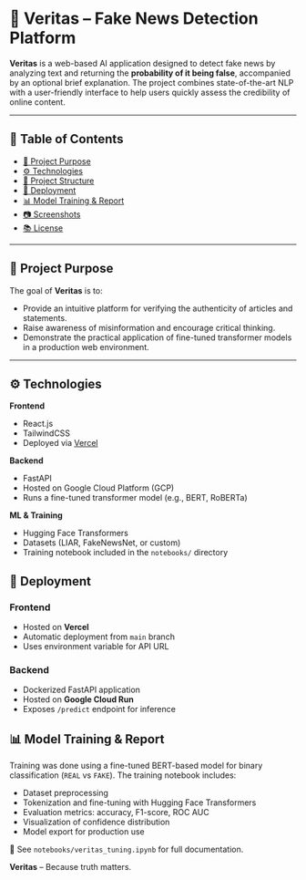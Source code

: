 # 🧠 Veritas – Fake News Detection Platform

**Veritas** is a web-based AI application designed to detect fake news by analyzing text and returning the **probability of it being false**, accompanied by an optional brief explanation. The project combines state-of-the-art NLP with a user-friendly interface to help users quickly assess the credibility of online content.

---

## 📌 Table of Contents

- [🎯 Project Purpose](#-project-purpose)
- [⚙️ Technologies](#-technologies)
- [📁 Project Structure](#-project-structure)
- [🚀 Deployment](#-deployment)
- [📊 Model Training & Report](#-model-training--report)
- [📷 Screenshots](#-screenshots)
- [📚 License](#-license)

---

## 🎯 Project Purpose

The goal of **Veritas** is to:
- Provide an intuitive platform for verifying the authenticity of articles and statements.
- Raise awareness of misinformation and encourage critical thinking.
- Demonstrate the practical application of fine-tuned transformer models in a production web environment.

---

## ⚙️ Technologies

**Frontend**
- React.js
- TailwindCSS
- Deployed via [Vercel](https://vercel.com)

**Backend**
- FastAPI
- Hosted on Google Cloud Platform (GCP)
- Runs a fine-tuned transformer model (e.g., BERT, RoBERTa)

**ML & Training**
- Hugging Face Transformers
- Datasets (LIAR, FakeNewsNet, or custom)
- Training notebook included in the `notebooks/` directory

## 🚀 Deployment

### Frontend
- Hosted on **Vercel**
- Automatic deployment from `main` branch
- Uses environment variable for API URL

### Backend
- Dockerized FastAPI application
- Hosted on **Google Cloud Run**
- Exposes `/predict` endpoint for inference

## 📊 Model Training & Report

Training was done using a fine-tuned BERT-based model for binary classification (`REAL` vs `FAKE`). The training notebook includes:

- Dataset preprocessing
- Tokenization and fine-tuning with Hugging Face Transformers
- Evaluation metrics: accuracy, F1-score, ROC AUC
- Visualization of confidence distribution
- Model export for production use

📁 See `notebooks/veritas_tuning.ipynb` for full documentation.

**Veritas** – Because truth matters.
